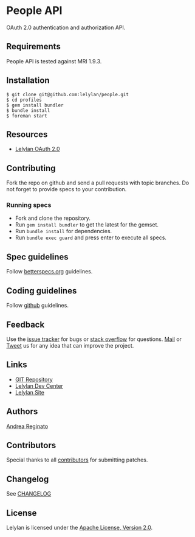 # People API

OAuth 2.0 authentication and authorization API.


## Requirements

People API is tested against MRI 1.9.3.


## Installation

    $ git clone git@github.com:lelylan/people.git
    $ cd profiles
    $ gem install bundler
    $ bundle install
    $ foreman start


## Resources

* [Lelylan OAuth 2.0](http://dev.lelylan.com/developers#oauth)


## Contributing

Fork the repo on github and send a pull requests with topic branches. 
Do not forget to provide specs to your contribution.


### Running specs

* Fork and clone the repository.
* Run `gem install bundler` to get the latest for the gemset.
* Run `bundle install` for dependencies.
* Run `bundle exec guard` and press enter to execute all specs.


## Spec guidelines

Follow [betterspecs.org](http://betterspecs.org) guidelines.


## Coding guidelines

Follow [github](https://github.com/styleguide/) guidelines.


## Feedback

Use the [issue tracker](http://github.com/lelylan/people/issues) for bugs or [stack overflow](http://stackoverflow.com/questions/tagged/lelylan) for questions.
[Mail](mailto:dev@lelylan.com) or [Tweet](http://twitter.com/lelylan) us for any idea that can improve the project.


## Links

* [GIT Repository](http://github.com/lelylan/people)
* [Lelylan Dev Center](http://dev.lelylan.com)
* [Lelylan Site](http://lelylan.com)


## Authors

[Andrea Reginato](https://www.linkedin.com/in/andreareginato)


## Contributors

Special thanks to all [contributors](https://github.com/lelylan/people/contributors)
for submitting patches.


## Changelog

See [CHANGELOG](https://github.com/lelylan/profiles/blob/master/CHANGELOG.md)


## License

Lelylan is licensed under the [Apache License, Version 2.0](http://www.apache.org/licenses/LICENSE-2.0).
